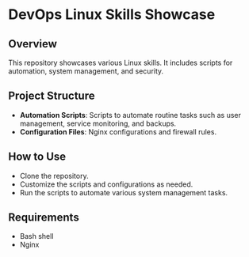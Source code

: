 # DevOps Linux Skills Showcase

## Overview
This repository showcases various Linux skills. It includes scripts for automation, system management, and security.

## Project Structure
- **Automation Scripts**: Scripts to automate routine tasks such as user management, service monitoring, and backups.
- **Configuration Files**: Nginx configurations and firewall rules.
  

## How to Use
- Clone the repository.
- Customize the scripts and configurations as needed.
- Run the scripts to automate various system management tasks.

## Requirements
- Bash shell
- Nginx


